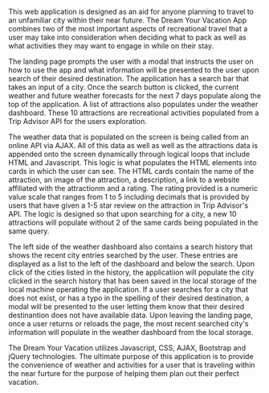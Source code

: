 This web application is designed as an aid for anyone planning to travel to an unfamiliar city within their near future. The Dream Your Vacation App combines two of the most important aspects of recreational travel that a user may take into consideration when deciding what to pack as well as what activities they may want to engage in while on their stay. 

The landing page prompts the user with a modal that instructs the user on how to use the app and what information will be presented to the user upon search of their desired destination. The application has a search bar that takes an input of a city. Once the search button is clicked, the current weather and future weather forecasts for the next 7 days populate along the top of the application. A list of attractions also populates under the weather dashboard. These 10 attractions are recreational activities populated from a Trip Advisor API for the users exploration. 

The weather data that is populated on the screen is being called from an online API via AJAX. All of this data as well as well as the attractions data is appended onto the screen dynamically through logical loops that include HTML and Javascript. This logic is what populates the HTML elements into cards in which the user can see. The HTML cards contain the name of the attraction, an image of the attraction, a description, a link to a website affiliated with the attractionm and a rating. The rating provided is a numeric value scale that ranges from 1 to 5 including decimals that is provided by users that have given a 1-5 star review on the attraction in Trip Advisor's API. The logic is designed so that upon searching for a city, a new 10 attractions will populate without 2 of the same cards being populated in the same query.

The left side of the weather dashboard also contains a search history that shows the recent city entries searched by the user. These entries are displayed as a list to the left of the dashboard and below the search. Upon click of the cities listed in the history, the applicatiion will populate the city clicked in the search history that has been saved in the local storage of the local machine operating the application. If a user searches for a city that does not exist, or has a typo in the spelling of their desired destination, a modal will be presented to the user letting them know that their desired destinantion does not have available data. Upon leaving the landing page, once a user returns or reloads the page, the most recent searched city's information will populate in the weather dashboard from the local storage. 

The Dream Your Vacation utilizes Javascript, CSS, AJAX, Bootstrap and jQuery technologies. The ultimate purpose of this application is to provide the convenience of weather and activities for a user that is traveling within the near furture for the purpose of helping them plan out their perfect vacation. 